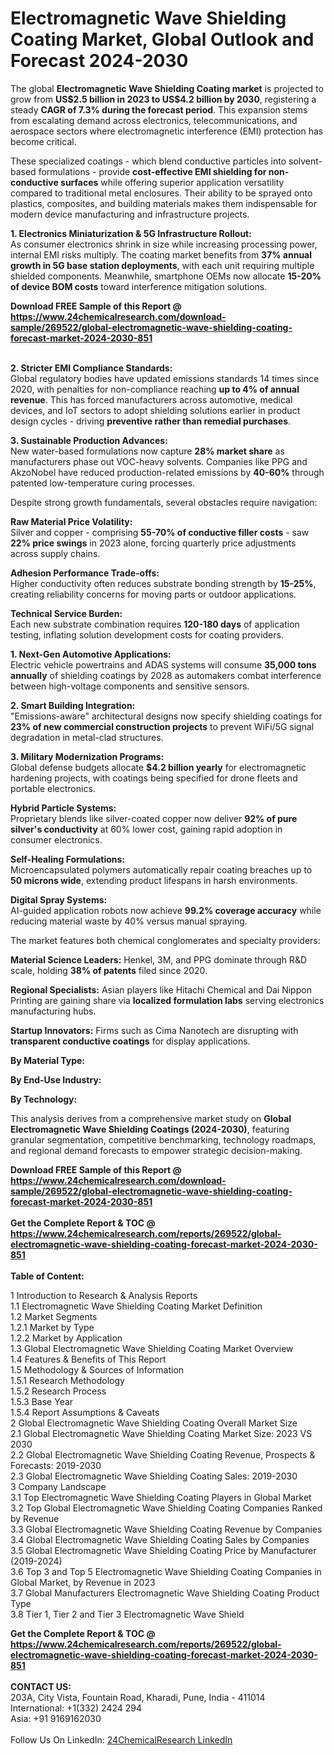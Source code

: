 <h1>Electromagnetic Wave Shielding Coating Market, Global Outlook and Forecast 2024-2030</h1><p>The global <strong>Electromagnetic Wave Shielding Coating market</strong> is projected to grow from <strong>US$2.5 billion in 2023 to US$4.2 billion by 2030</strong>, registering a steady <strong>CAGR of 7.3% during the forecast period</strong>. This expansion stems from escalating demand across electronics, telecommunications, and aerospace sectors where electromagnetic interference (EMI) protection has become critical.</p><p>These specialized coatings - which blend conductive particles into solvent-based formulations - provide <strong>cost-effective EMI shielding for non-conductive surfaces</strong> while offering superior application versatility compared to traditional metal enclosures. Their ability to be sprayed onto plastics, composites, and building materials makes them indispensable for modern device manufacturing and infrastructure projects.</p><p><strong>1. Electronics Miniaturization &amp; 5G Infrastructure Rollout:</strong><br>
As consumer electronics shrink in size while increasing processing power, internal EMI risks multiply. The coating market benefits from <strong>37% annual growth in 5G base station deployments</strong>, with each unit requiring multiple shielded components. Meanwhile, smartphone OEMs now allocate <strong>15-20% of device BOM costs</strong> toward interference mitigation solutions.</p><div><b>Download FREE Sample of this Report @ 
            <a href="https://www.24chemicalresearch.com/download-sample/269522/global-electromagnetic-wave-shielding-coating-forecast-market-2024-2030-851">
            https://www.24chemicalresearch.com/download-sample/269522/global-electromagnetic-wave-shielding-coating-forecast-market-2024-2030-851</a></b></div><br><p><strong>2. Stricter EMI Compliance Standards:</strong><br>
Global regulatory bodies have updated emissions standards 14 times since 2020, with penalties for non-compliance reaching <strong>up to 4% of annual revenue</strong>. This has forced manufacturers across automotive, medical devices, and IoT sectors to adopt shielding solutions earlier in product design cycles - driving <strong>preventive rather than remedial purchases</strong>.</p><p><strong>3. Sustainable Production Advances:</strong><br>
New water-based formulations now capture <strong>28% market share</strong> as manufacturers phase out VOC-heavy solvents. Companies like PPG and AkzoNobel have reduced production-related emissions by <strong>40-60%</strong> through patented low-temperature curing processes.</p><p>Despite strong growth fundamentals, several obstacles require navigation:</p><p><strong>Raw Material Price Volatility:</strong><br>
	Silver and copper - comprising <strong>55-70% of conductive filler costs</strong> - saw <strong>22% price swings</strong> in 2023 alone, forcing quarterly price adjustments across supply chains.</p><p><strong>Adhesion Performance Trade-offs:</strong><br>
	Higher conductivity often reduces substrate bonding strength by <strong>15-25%</strong>, creating reliability concerns for moving parts or outdoor applications.</p><p><strong>Technical Service Burden:</strong><br>
	Each new substrate combination requires <strong>120-180 days</strong> of application testing, inflating solution development costs for coating providers.</p><p><strong>1. Next-Gen Automotive Applications:</strong><br>
Electric vehicle powertrains and ADAS systems will consume <strong>35,000 tons annually</strong> of shielding coatings by 2028 as automakers combat interference between high-voltage components and sensitive sensors.</p><p><strong>2. Smart Building Integration:</strong><br>
"Emissions-aware" architectural designs now specify shielding coatings for <strong>23% of new commercial construction projects</strong> to prevent WiFi/5G signal degradation in metal-clad structures.</p><p><strong>3. Military Modernization Programs:</strong><br>
Global defense budgets allocate <strong>$4.2 billion yearly</strong> for electromagnetic hardening projects, with coatings being specified for drone fleets and portable electronics.</p><p><strong>Hybrid Particle Systems:</strong><br>
	Proprietary blends like silver-coated copper now deliver <strong>92% of pure silver's conductivity</strong> at 60% lower cost, gaining rapid adoption in consumer electronics.</p><p><strong>Self-Healing Formulations:</strong><br>
	Microencapsulated polymers automatically repair coating breaches up to <strong>50 microns wide</strong>, extending product lifespans in harsh environments.</p><p><strong>Digital Spray Systems:</strong><br>
	AI-guided application robots now achieve <strong>99.2% coverage accuracy</strong> while reducing material waste by 40% versus manual spraying.</p><p>The market features both chemical conglomerates and specialty providers:</p><p><strong>Material Science Leaders:</strong> Henkel, 3M, and PPG dominate through R&amp;D scale, holding <strong>38% of patents</strong> filed since 2020.</p><p><strong>Regional Specialists:</strong> Asian players like Hitachi Chemical and Dai Nippon Printing are gaining share via <strong>localized formulation labs</strong> serving electronics manufacturing hubs.</p><p><strong>Startup Innovators:</strong> Firms such as Cima Nanotech are disrupting with <strong>transparent conductive coatings</strong> for display applications.</p><p><strong>By Material Type:</strong></p><p><strong>By End-Use Industry:</strong></p><p><strong>By Technology:</strong></p><p>This analysis derives from a comprehensive market study on <strong>Global Electromagnetic Wave Shielding Coatings (2024-2030)</strong>, featuring granular segmentation, competitive benchmarking, technology roadmaps, and regional demand forecasts to empower strategic decision-making.</p><div><b>Download FREE Sample of this Report @ 
            <a href="https://www.24chemicalresearch.com/download-sample/269522/global-electromagnetic-wave-shielding-coating-forecast-market-2024-2030-851">
            https://www.24chemicalresearch.com/download-sample/269522/global-electromagnetic-wave-shielding-coating-forecast-market-2024-2030-851</a></b></div><br><div><b>Get the Complete Report & TOC @ 
            <a href="https://www.24chemicalresearch.com/reports/269522/global-electromagnetic-wave-shielding-coating-forecast-market-2024-2030-851">
            https://www.24chemicalresearch.com/reports/269522/global-electromagnetic-wave-shielding-coating-forecast-market-2024-2030-851</a></b></div><br>
            <b>Table of Content:</b><p>1 Introduction to Research & Analysis Reports<br />
    1.1 Electromagnetic Wave Shielding Coating Market Definition<br />
    1.2 Market Segments<br />
        1.2.1 Market by Type<br />
        1.2.2 Market by Application<br />
    1.3 Global Electromagnetic Wave Shielding Coating Market Overview<br />
    1.4 Features & Benefits of This Report<br />
    1.5 Methodology & Sources of Information<br />
        1.5.1 Research Methodology<br />
        1.5.2 Research Process<br />
        1.5.3 Base Year<br />
        1.5.4 Report Assumptions & Caveats<br />
2 Global Electromagnetic Wave Shielding Coating Overall Market Size<br />
    2.1 Global Electromagnetic Wave Shielding Coating Market Size: 2023 VS 2030<br />
    2.2 Global Electromagnetic Wave Shielding Coating Revenue, Prospects & Forecasts: 2019-2030<br />
    2.3 Global Electromagnetic Wave Shielding Coating Sales: 2019-2030<br />
3 Company Landscape<br />
    3.1 Top Electromagnetic Wave Shielding Coating Players in Global Market<br />
    3.2 Top Global Electromagnetic Wave Shielding Coating Companies Ranked by Revenue<br />
    3.3 Global Electromagnetic Wave Shielding Coating Revenue by Companies<br />
    3.4 Global Electromagnetic Wave Shielding Coating Sales by Companies<br />
    3.5 Global Electromagnetic Wave Shielding Coating Price by Manufacturer (2019-2024)<br />
    3.6 Top 3 and Top 5 Electromagnetic Wave Shielding Coating Companies in Global Market, by Revenue in 2023<br />
    3.7 Global Manufacturers Electromagnetic Wave Shielding Coating Product Type<br />
    3.8 Tier 1, Tier 2 and Tier 3 Electromagnetic Wave Shield</p><div><b>Get the Complete Report & TOC @ 
            <a href="https://www.24chemicalresearch.com/reports/269522/global-electromagnetic-wave-shielding-coating-forecast-market-2024-2030-851">
            https://www.24chemicalresearch.com/reports/269522/global-electromagnetic-wave-shielding-coating-forecast-market-2024-2030-851</a></b></div><br><b>CONTACT US:</b><br>
            203A, City Vista, Fountain Road, Kharadi, Pune, India - 411014<br>
            International: +1(332) 2424 294<br>
            Asia: +91 9169162030 <br><br>
            Follow Us On LinkedIn: <a href="https://www.linkedin.com/company/24chemicalresearch/">24ChemicalResearch LinkedIn</a>